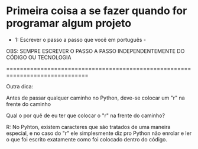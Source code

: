 Primeira coisa a se fazer quando for programar algum projeto
============================================================

- 1: Escrever o passo a passo que você em português -

OBS: SEMPRE ESCREVER O PASSO A PASSO INDEPENDENTEMENTE DO CÓDIGO OU TECNOLOGIA

==============================================================================

Outra dica: 

Antes de passar qualquer caminho no Python, deve-se colocar um "r" na frente do caminho

Qual o por quê de eu ter que colocar o "r" na frente do caminho?

R: No Pyhton, existem caracteres que são tratados de uma maneira especial, e no caso do "r" ele simplesmente diz pro Python não enrolar e ler o que foi escrito exatamente como foi colocado dentro do código.

